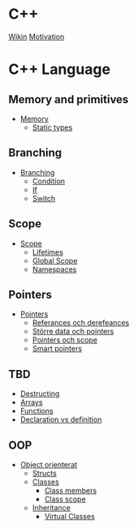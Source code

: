 <!-- This is where we write all required links so that the prosessor knows what to do-->
# C++
[Wikin](./beginning/wiki.md)
[Motivation](./beginning/motivation.md)
# C++ Language
## Memory and primitives
- [Memory](./memory/memory.md)
    - [Static types](./memory/static_types.md)
## Branching
- [Branching](./branching/branching.md)
    - [Condition](./branching/condition.md)
    - [If](./branching/if.md)
    - [Switch](./branching/switch.md)
## Scope
- [Scope](./scope/scope.md)
    - [Lifetimes](./scope/lifetimes.md)
    - [Global Scope](./scope/global_scope.md)
    - [Namespaces](./scope/namespace.md)
## Pointers
- [Pointers](./pointers/pointers.md)
    - [Referances och derefeances](./pointers/referance_and_dereferance.md)
    - [Större data och pointers](./pointers/bigger_data.md)
    - [Pointers och scope](./pointers/pointers_and_scope.md)
    - [Smart pointers](./pointers/smart_pointers.md)
## TBD
- [Destructing]()
- [Arrays](./array.md)
- [Functions]()
- [Declaration vs definition]()
## OOP
- [Object orienterat]()
    - [Structs]()
    - [Classes]()
        - [Class members]()
        - [Class scope]()
    - [Inheritance]()
        - [Virtual Classes]()

